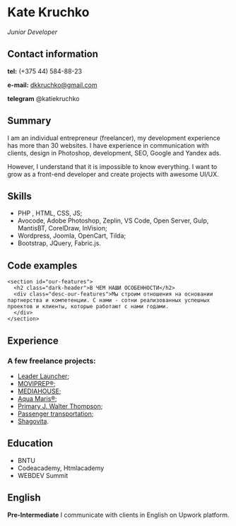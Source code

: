 ﻿
# Kate Kruchko
*Junior Developer*


## Contact information

**tel:**  (+375 44) 584-88-23 

**e-mail:** dkkruchko@gmail.com

**telegram** @katiekruchko


## Summary
I am an individual entrepreneur (freelancer), my development experience has more than 30 websites. I have experience in communication with clients, design in Photoshop, development, SEO, Google and Yandex ads. 

However, I understand that it is impossible to know everything. I want to grow as a front-end developer and create projects with awesome UI/UX.


## Skills

- PHP , HTML, CSS, JS;
- Avocode, Adobe Photoshop, Zeplin, VS Code, Open Server, Gulp, MantisBT, CorelDraw, InVision;
- Wordpress, Joomla, OpenCart, Tilda;
- Bootstrap, JQuery, Fabric.js.


## Code examples

    <section id="our-features">
      <h2 class="dark-header">В ЧЕМ НАШИ ОСОБЕННОСТИ</h2>
      <div class="desc-our-features">Мы строим отношения на основании партнерства и компетенции. С нами - сотни реализованных успешных проектов и клиенты, которые работают с нами годами.
      </div>
    </section>


## Experience

### A few freelance projects:
 - [ Leader Launcher](https://leader-launcher.com/calendar/);
 - [MOVIPREP®](https://moviprep.by/);
 - [MEDIAHOUSE](https://media-house.by/);
 - [Aqua Maris®](https://aquamaris.by/);
 - [Primary J. Walter Thompson](https://primary-jwt.by/);
 - [Passenger transportation](http://bybus.by/);
 - [Shagovita](https://game.shagovita.by/).


## Education
 
 - BNTU
 - Codeacademy, Htmlacademy
 - WEBDEV Summit


## English

**Pre-Intermediate**
I communicate with clients in English on Upwork platform.




